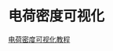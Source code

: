 # 电荷密度可视化
[电荷密度可视化教程](http://39.98.50.106/pwmat-resource/course-download/PWmat/tutorial_iso_surface.pdf)

